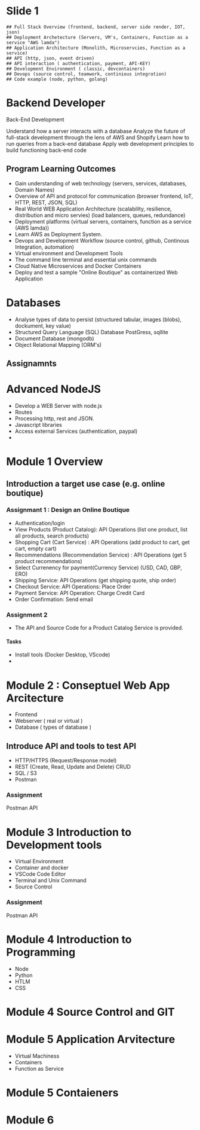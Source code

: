 # Slide 1
```
## Full Stack Overview (frontend, backend, server side render, IOT, json)
## Deployment Archetecture (Servers, VM's, Containers, Function as a service "AWS lamda")
## Application Architecture (Monolith, Microservcies, Function as a service) 
## API (http, json, event driven)
## API interaction ( authentication, payment, API-KEY)
## Development Environment ( classic, devcontainers)
## Devops (source control, teamwork, continious integration)
## Code example (node, python, golang)
```

# Backend Developer
Back-End Development

Understand how a server interacts with a database
Analyze the future of full-stack development through the lens of AWS and Shopify
Learn how to run queries from a back-end database
Apply web development principles to build functioning back-end code

## Program Learning Outcomes
- Gain understanding of web technology (servers, services, databases, Domain Names)  
- Overview of API and protocol for communication (browser frontend, IoT, HTTP, REST, JSON, SQL)
- Real World WEB Application Architecture (scalability, resilience, distribution and micro servies) (load balancers, queues, redundance)
- Deployment platforms (virtual servers, containers, function as a service (AWS lamda))
- Learn AWS as Deployment System.  
- Devops and Development Workflow (source control, github, Continous Integration, automation)
- Virtual environment and Development Tools
- The command line terminal and essential unix commands
- Cloud Native Microservices and Docker Containers
- Deploy and test a sample "Online Boutique" as containerized Web Application 

# Databases
- Analyse types of data to persist (structured tabular, images (blobs), dockument, key value)
- Structured Query Language (SQL) Database PostGress, sqllite 
- Document Database (mongodb)
- Object Relational Mapping (ORM's)
## Assignamnts
  
# Advanced NodeJS
- Develop a WEB Server with node.js 
- Routes 
- Processing http, rest and JSON.
- Javascript libraries 
- Access external Services (authentication, paypal)
- 


# Module 1 Overview
## Introduction a target use case (e.g. online boutique)
### Assignmant 1 : Design an Online Boutique
- Authentication/login
- View Products (Product Catalog): API Operations (list one product, list all products, search products)
- Shopping Cart (Cart Service) : API Operations  (add product to cart, get cart, empty cart)
- Recommendations (Recommendation Service) : API Operations (get 5 product recommendations) 
- Select Currenency for payment(Currency Service) (USD, CAD, GBP, ERO)
- Shipping Service: API Operations (get shipping quote, ship order)
- Checkout Service: API Operations: Place Order 
- Payment Service: API Operation: Charge Credit Card
- Order Confirmation: Send email

### Assignment 2
- The API and Source Code for a Product Catalog Service is provided.
#### Tasks  
- Install tools (Docker Desktop, VScode) 
- 

# Module 2 : Conseptuel Web App Arcitecture
- Frontend
- Webserver ( real or virtual )
- Database ( types of database )

## Introduce API and tools to test API
- HTTP/HTTPS (Request/Response model)
- REST (Create, Read, Update and Delete) CRUD
- SQL / S3
- Postman

### Assignment
Postman API

# Module 3 Introduction to Development tools
- Virtual Environment
- Container and docker
- VSCode Code Editor
- Terminal and Unix Command
- Source Control

### Assignment
Postman API


# Module 4 Introduction to Programming
- Node
- Python
- HTLM
- CSS

# Module 4 Source Control and GIT

# Module 5 Application Arvitecture
- Virtual Machiness
- Containers
- Function as Service

# Module 5 Contaieners

# Module 6
